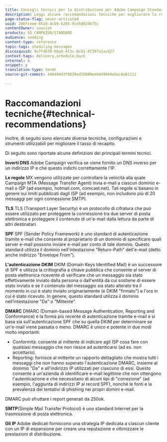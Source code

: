 ```yaml
---
title: Consigli tecnici per la distribuzione per Adobe Campaign Standard
description: Leggi alcune raccomandazioni tecniche per migliorare la recapito dei messaggi con Adobe Campaign Standard.
page-status-flag: never-activated
uuid: 286fceee-65a9-4cb9-b205-9ce5d024675c
contentOwner: sauviat
products: SG_CAMPAIGN/STANDARD
audience: sending
content-type: reference
topic-tags: sheduling-messages
discoiquuid: 9c7fd670-bba9-4f3c-8cb1-87397a1acd27
context-tags: delivery,schedule,back
internal: n
snippet: y
translation-type: tm+mt
source-git-commit: 44049443f8028ed26089ee0d49944ebac6a62111

---
```



# Raccomandazioni tecniche{#technical-recommendations}

Inoltre, di seguito sono elencate diverse tecniche, configurazioni e strumenti utilizzabili per migliorare il tasso di recapito.

Di seguito sono riportate alcune definizioni dei principali termini tecnici.

**Inverti DNS** Adobe Campaign verifica se viene fornito un DNS inverso per un indirizzo IP e che questo indichi correttamente l'IP.

**Le regole** MX vengono utilizzate per controllare la velocità alla quale Campaign MTA (Message Transfer Agent) invia e-mail a ciascun dominio e-mail o ISP (ad esempio, hotmail.com, comcast.net). Tali regole si basano in genere sui limiti pubblicati dagli ISP (ad esempio, non includono più di 20 messaggi per ogni connessione SMTP).

**TLS** TLS (Transport Layer Security) è un protocollo di cifratura che può essere utilizzato per proteggere la connessione tra due server di posta elettronica e proteggere il contenuto di un'e-mail dalla lettura da parte di altri destinatari.

**SPF** SPF (Sender Policy Framework) è uno standard di autenticazione tramite e-mail che consente al proprietario di un dominio di specificare quali server e-mail possono inviare e-mail per conto di tale dominio. Questo standard utilizza il dominio nell'intestazione "Return-Path" dell'e-mail (detto anche indirizzo "Envelope From").

**L'autenticazione DKIM** DKIM (Domain Keys Identified Mail) è un successore di SPF e utilizza la crittografia a chiave pubblica che consente al server di posta elettronica ricevente di verificare che un messaggio sia stato effettivamente inviato dalla persona o dall'entità da cui sostiene di essere stato inviato e se il contenuto del messaggio sia stato alterato tra il momento in cui è stato inviato originariamente (e DKIM "firmato") e l'ora in cui è stato ricevuto. In genere, questo standard utilizza il dominio nell’intestazione "Da" o "Mittente".

**DMARC** DMARC (Domain-based Message Authentication, Reporting and Conformance) è la forma più recente di autenticazione tramite e-mail e si basa sia sull'autenticazione SPF che su quella DKIM per determinare se un'e-mail viene passata o meno. DMARC è unico e potente in due modi molto importanti:
* Conformità: consente al mittente di indicare agli ISP cosa fare con qualsiasi messaggio che non riesce ad autenticarsi (ad es. non accettarlo).
* Reporting: fornisce al mittente un rapporto dettagliato che mostra tutti i messaggi che non hanno superato l'autenticazione DMARC, insieme al dominio "Da" e all'indirizzo IP utilizzati per ciascuno di essi. Questo consente a un'azienda di identificare e-mail legittime che non ottengono l'autenticazione e che necessitano di alcuni tipi di "correzione" (ad esempio, l'aggiunta di indirizzi IP al record SPF), nonché le fonti e la prevalenza dei tentativi di phishing nei propri domini e-mail.

DMARC può sfruttare i report generati da 250ok.

**SMTP**(Simple Mail Transfer Protocol) è uno standard Internet per la trasmissione di posta elettronica.

**Gli IP** Adobe dedicati forniscono una strategia IP dedicata a ciascun cliente con un IP di espansione per creare una reputazione e ottimizzare le prestazioni di distribuzione.
